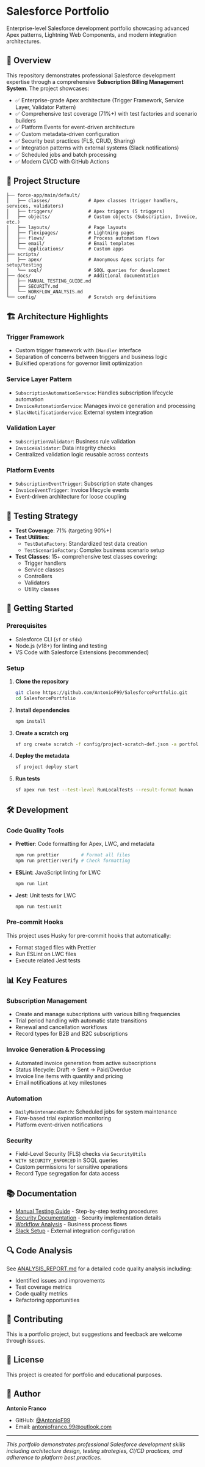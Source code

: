 # Salesforce Portfolio

Enterprise-level Salesforce development portfolio showcasing advanced Apex patterns, Lightning Web Components, and modern integration architectures.

## 🎯 Overview

This repository demonstrates professional Salesforce development expertise through a comprehensive **Subscription Billing Management System**. The project showcases:

- ✅ Enterprise-grade Apex architecture (Trigger Framework, Service Layer, Validator Pattern)
- ✅ Comprehensive test coverage (71%+) with test factories and scenario builders
- ✅ Platform Events for event-driven architecture
- ✅ Custom metadata-driven configuration
- ✅ Security best practices (FLS, CRUD, Sharing)
- ✅ Integration patterns with external systems (Slack notifications)
- ✅ Scheduled jobs and batch processing
- ✅ Modern CI/CD with GitHub Actions

## 📁 Project Structure

```
├── force-app/main/default/
│   ├── classes/              # Apex classes (trigger handlers, services, validators)
│   ├── triggers/             # Apex triggers (5 triggers)
│   ├── objects/              # Custom objects (Subscription, Invoice, etc.)
│   ├── layouts/              # Page layouts
│   ├── flexipages/           # Lightning pages
│   ├── flows/                # Process automation flows
│   ├── email/                # Email templates
│   └── applications/         # Custom apps
├── scripts/
│   ├── apex/                 # Anonymous Apex scripts for setup/testing
│   └── soql/                 # SOQL queries for development
├── docs/                     # Additional documentation
│   ├── MANUAL_TESTING_GUIDE.md
│   ├── SECURITY.md
│   └── WORKFLOW_ANALYSIS.md
└── config/                   # Scratch org definitions
```

## 🏗️ Architecture Highlights

### Trigger Framework

- Custom trigger framework with `IHandler` interface
- Separation of concerns between triggers and business logic
- Bulkified operations for governor limit optimization

### Service Layer Pattern

- `SubscriptionAutomationService`: Handles subscription lifecycle automation
- `InvoiceAutomationService`: Manages invoice generation and processing
- `SlackNotificationService`: External system integration

### Validation Layer

- `SubscriptionValidator`: Business rule validation
- `InvoiceValidator`: Data integrity checks
- Centralized validation logic reusable across contexts

### Platform Events

- `SubscriptionEventTrigger`: Subscription state changes
- `InvoiceEventTrigger`: Invoice lifecycle events
- Event-driven architecture for loose coupling

## 🧪 Testing Strategy

- **Test Coverage**: 71% (targeting 90%+)
- **Test Utilities**:
  - `TestDataFactory`: Standardized test data creation
  - `TestScenarioFactory`: Complex business scenario setup
- **Test Classes**: 15+ comprehensive test classes covering:
  - Trigger handlers
  - Service classes
  - Controllers
  - Validators
  - Utility classes

## 🚀 Getting Started

### Prerequisites

- Salesforce CLI (`sf` or `sfdx`)
- Node.js (v18+) for linting and testing
- VS Code with Salesforce Extensions (recommended)

### Setup

1. **Clone the repository**

   ```bash
   git clone https://github.com/AntonioF99/SalesforcePortfolio.git
   cd SalesforcePortfolio
   ```

2. **Install dependencies**

   ```bash
   npm install
   ```

3. **Create a scratch org**

   ```bash
   sf org create scratch -f config/project-scratch-def.json -a portfolio-scratch
   ```

4. **Deploy the metadata**

   ```bash
   sf project deploy start
   ```

5. **Run tests**
   ```bash
   sf apex run test --test-level RunLocalTests --result-format human
   ```

## 🛠️ Development

### Code Quality Tools

- **Prettier**: Code formatting for Apex, LWC, and metadata

  ```bash
  npm run prettier        # Format all files
  npm run prettier:verify # Check formatting
  ```

- **ESLint**: JavaScript linting for LWC

  ```bash
  npm run lint
  ```

- **Jest**: Unit tests for LWC
  ```bash
  npm run test:unit
  ```

### Pre-commit Hooks

This project uses Husky for pre-commit hooks that automatically:

- Format staged files with Prettier
- Run ESLint on LWC files
- Execute related Jest tests

## 📊 Key Features

### Subscription Management

- Create and manage subscriptions with various billing frequencies
- Trial period handling with automatic state transitions
- Renewal and cancellation workflows
- Record types for B2B and B2C subscriptions

### Invoice Generation & Processing

- Automated invoice generation from active subscriptions
- Status lifecycle: Draft → Sent → Paid/Overdue
- Invoice line items with quantity and pricing
- Email notifications at key milestones

### Automation

- `DailyMaintenanceBatch`: Scheduled jobs for system maintenance
- Flow-based trial expiration monitoring
- Platform event-driven notifications

### Security

- Field-Level Security (FLS) checks via `SecurityUtils`
- `WITH SECURITY_ENFORCED` in SOQL queries
- Custom permissions for sensitive operations
- Record Type segregation for data access

## 📚 Documentation

- [Manual Testing Guide](docs/MANUAL_TESTING_GUIDE.md) - Step-by-step testing procedures
- [Security Documentation](docs/SECURITY.md) - Security implementation details
- [Workflow Analysis](docs/WORKFLOW_ANALYSIS.md) - Business process flows
- [Slack Setup](SLACK_SETUP.md) - External integration configuration

## 🔍 Code Analysis

See [ANALYSIS_REPORT.md](ANALYSIS_REPORT.md) for a detailed code quality analysis including:

- Identified issues and improvements
- Test coverage metrics
- Code quality metrics
- Refactoring opportunities

## 🤝 Contributing

This is a portfolio project, but suggestions and feedback are welcome through issues.

## 📄 License

This project is created for portfolio and educational purposes.

## 👤 Author

**Antonio Franco**

- GitHub: [@AntonioF99](https://github.com/AntonioF99)
- Email: antoniofranco.99@outlook.com

---

_This portfolio demonstrates professional Salesforce development skills including architecture design, testing strategies, CI/CD practices, and adherence to platform best practices._
